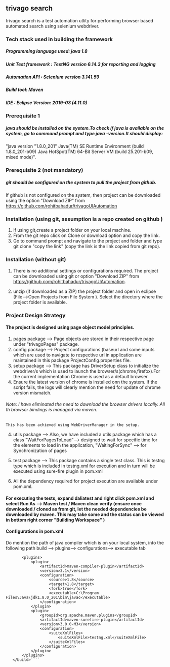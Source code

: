 ## trivago search 
trivago search is a test automation utlity for performing browser based automated search using selenium webdriver. 

### Tech stack used in building the framework 
##### Programming language used: java 1.8
##### Unit Test framework : TestNG version 6.14.3 for reporting and logging
##### Automation API : Selenium version 3.141.59
##### Build tool: Maven
##### IDE : Eclipse Version: 2019-03 (4.11.0)

### Prerequisite 1
##### java should be installed on the system.To check if java is available on the system, go to command prompt and type java -version.It should display: 
    
"java version "1.8.0_201"
Java(TM) SE Runtime Environment (build 1.8.0_201-b09)
Java HotSpot(TM) 64-Bit Server VM (build 25.201-b09, mixed mode)".

### Prerequisite 2 (not mandatory)
##### git should be configured on the system to pull the project from github. 

If github is not configured on the system, then project can be downloaded using the option "Download ZIP" from https://github.com/rohitbahadur/trivagoUIAutomation


### Installation (using git, assumption is a repo created on github )
1. If using git,create a project folder on your local machine.
2. From the git repo click on Clone or download option and copy the link. 
2. Go to command prompt and navigate to the project and folder and type git clone "copy the link" (copy the link is the link copied from git repo).


### Installation (without git)
1. There is no additional settings or configurations required. The 
   project can be downloaded using git or option "Download ZIP" from 
   https://github.com/rohitbahadur/trivagoUIAutomation.

2. unzip (if downloaded as a ZIP) the project folder and open in eclipse 
    (File-->Open Projects from File System ). Select the directory where 
    the project folder is available.



### Project Design Strategy

#### The project is designed using page object model principles.
1. pages package --> Page objects are stored in their respective page under "trivagoPages" package.
2. config package --> Project configurations (baseurl and some inputs which are used to 
   navigate to respective url in application are maintained in this package ProjectConfig.properties file.
3. setup package --> This package has DriverSetup class to initialize the 
   webdriver/s which is used to launch the browser/s(chrome,firefox).For the current implementation Chrome is used as a default browser.
4. Ensure the latest version of chrome is installed onn the system. If the script fails, the logs will clearly mention the need for update of chrome version mismatch.

###### Note: I have eliminated the need to download the browser drivers locally. All th browser bindings is managed via maven.
    This has been achieved using WebDriverManager in the setup.

4. utils package --> Also, we have included a utils package which has a
   class "WaitForPagesToLoad"--> designed to wait for specific time for the 
   elements to load in the application, "WaitingForSync" --> for Synchronization of pages
   
5. test package --> This package contains a single test class. 
   This is testng type which is included in testng.xml
   for execution and in turn will be executed using sure-fire plugin in pom.xml
   
6. All the dependency required for project execution are available under 
   pom.xml.


#### For executing the tests, expand daliatest and right click pom.xml and select Run As --> Maven test / Maven clean verify (ensure once downloaded / cloned as from git, let the needed dependencies be downloaded by maven. This may take some and the status can be viewed in bottom right corner "Building Workspace" )


#### Configurations in pom.xml

Do mention the path of java compiler which is on your local system, into the following path  build --> plugins--> configurations--> executable tab 
 ```<build>
		<plugins>
			<plugin>
				<artifactId>maven-compiler-plugin</artifactId>
				<version>3.1</version>
				<configuration>
					<source>1.8</source>
					<target>1.8</target>
					<fork>true</fork>
					<executable>C:\Program Files\Java\jdk1.8.0_201\bin\javac</executable>
				</configuration>
			</plugin>
			<plugin>
				<groupId>org.apache.maven.plugins</groupId>
				<artifactId>maven-surefire-plugin</artifactId>
				<version>3.0.0-M3</version>
				<configuration>
					<suiteXmlFiles>
						<suiteXmlFile>testng.xml</suiteXmlFile>
					</suiteXmlFiles>
				</configuration>
			</plugin>
		</plugins>
	</build>````

